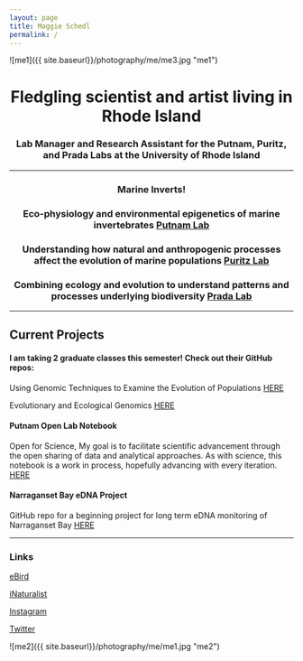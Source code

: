 ```yaml
---
layout: page
title: Maggie Schedl
permalink: /
---
```


![me1]({{ site.baseurl}}/photography/me/me3.jpg "me1")

# <center>Fledgling scientist and artist living in Rhode Island</center>
### <center>Lab Manager and Research Assistant for the Putnam, Puritz, and Prada Labs at the University of Rhode Island</center>

------------------------

### <center>Marine Inverts!</center>

### <center>Eco-physiology and environmental epigenetics of marine invertebrates [Putnam Lab](http://putnamlab.com/)</center>
### <center>Understanding how natural and anthropogenic processes affect the evolution of marine populations [Puritz Lab](http://www.marineevoeco.com/)</center>
### <center>Combining ecology and evolution to understand patterns and processes underlying biodiversity [Prada Lab](https://www.carlosprada.org/)</center>

------------------------



## Current Projects



#### I am taking 2 graduate classes this semester! Check out their GitHub repos:

Using Genomic Techniques to Examine the Evolution of Populations [HERE](https://github.com/jpuritz/BIO_594_2019)

Evolutionary and Ecological Genomics [HERE](https://github.com/pradac/BIO594_2019)

#### Putnam Open Lab Notebook
Open for Science, My goal is to facilitate scientific advancement through the open sharing of data and analytical approaches. As with science, this notebook is a work in process, hopefully advancing with every iteration. [HERE](https://meschedl.github.io/MESPutnam_Open_Lab_Notebook/)

#### Narraganset Bay eDNA Project
GitHub repo for a beginning project for long term eDNA monitoring of Narraganset Bay [HERE](https://github.com/meschedl/Narragansett_Bay_eDNA)

---------------------

### Links

[eBird](https://ebird.org/profile/OTYxNDAx/)

[iNaturalist](https://www.inaturalist.org/people/maggieschedl)

[Instagram](https://www.instagram.com/letsbeestill/)

[Twitter](https://twitter.com/maggie_schedl)

![me2]({{ site.baseurl}}/photography/me/me1.jpg "me2")

